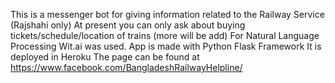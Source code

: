 This is a messenger bot for giving information related to the Railway Service (Rajshahi only)
At present you can only ask about buying tickets/schedule/location of trains (more will be add)
For Natural Language Processing Wit.ai was used.
App is made with Python Flask Framework
It is deployed in Heroku
The page can be found at https://www.facebook.com/BangladeshRailwayHelpline/
